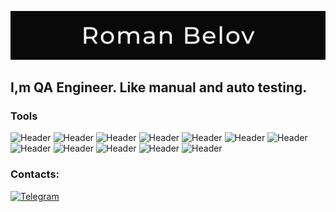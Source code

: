 [![Header](https://github.com/gravirovshik/gravirovshik/blob/main/assets/header%20(2).png)](https://gravirovshik.github.io/)

## I,m QA Engineer. Like manual and auto testing.

### Tools
![Header](https://img.shields.io/badge/Jira-090909?style=for-the-badge&logo=jira&logoColor=136be1)
![Header](https://img.shields.io/badge/Postman-090909?style=for-the-badge&logo=postman&logoColor=f76935)
![Header](https://img.shields.io/badge/Swagger-090909?style=for-the-badge&logo=swagger&logoColor=7ede2b)
![Header](https://img.shields.io/badge/Github-090909?style=for-the-badge&logo=github&logoColor=8cc4d7)
![Header](https://img.shields.io/badge/Figma-090909?style=for-the-badge&logo=figma&logoColor=7d5fa6)
![Header](https://img.shields.io/badge/postgresql-090909?style=for-the-badge&logo=PostgreSQL&logoColor=59AEF0)
![Header](https://img.shields.io/badge/DevTools-090909?style=for-the-badge&logo=googlechrome&logoColor=2674f2)
![Header](https://img.shields.io/badge/AndroidStudio-090909?style=for-the-badge&logo=androidstudio&logoColor=3ad07d)
![Header](https://img.shields.io/badge/Java_Script-090909?style=for-the-badge&logo=JavaScript&logoColor=F7E01D)
![Header](https://img.shields.io/badge/Cypress-090909?style=for-the-badge&logo=cypress&logoColor=04C38E)
![Header](https://img.shields.io/badge/Selenium-090909?style=for-the-badge&logo=Selenium&logoColor=4EB436)
![Header](https://img.shields.io/badge/CharlesProxy-090909?style=for-the-badge&logo=charlesproxy&logoColor=8cc4d7)



### Contacts:
[![Telegram](https://img.shields.io/badge/-Telegram-090909?style=for-the-badge&logo=telegram&logoColor=27A0D9)](https://t.me/the_thousander)